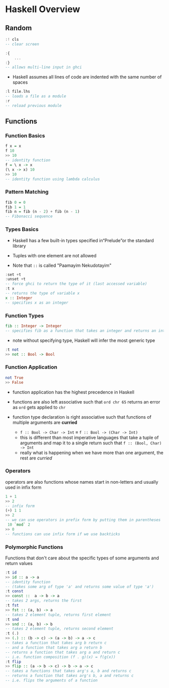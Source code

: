# Haskell Overview

## Random

```haskell
:! cls
-- clear screen

:{
	...
:}
-- allows multi-line input in ghci
```

* Haskell assumes all lines of code are indented with the same number of spaces

```haskell
:l file.lhs
-- loads a file as a module
:r
-- reload previous module
```

## Functions

### Function Basics

```haskell
f x = x
f 10
>> 10
-- identity function
f = \ x -> x
(\ x -> x) 10
>> 10
-- identity function using lambda calculus
```

### Pattern Matching

```haskell
fib 0 = 0
fib 1 = 1
fib n = fib (n - 2) + fib (n - 1)
-- Fibonacci sequence
```

### Types Basics

* Haskell has a few built-in types specified in“Prelude”or the standard library

* Tuples with one element are not allowed

* Note that `::` is called "Paamayim Nekudotayim"

```haskell
:set +t
:unset +t
-- force ghci to return the type of it (last accessed variable)
:t x
-- returns the type of variable x
x :: Integer
-- specifies x as an integer
```

### Function Types

```haskell
fib :: Integer -> Integer
-- specifies fib as a function that takes an integer and returns an integer

```

* note without specifying type, Haskell will infer the most generic type

```haskell
:t not
>> not :: Bool -> Bool
```

### Function Application

```haskell
not True
>> False
```

- function application has the highest precedence in Haskell

- functions are also left associative such that `ord chr 65` returns an error as `ord` gets applied to `chr`
- function type declaration is right associative such that functions of multiple arguments are **curried**
  - `f :: Bool -> Char -> Int` $\equiv$ `f :: Bool -> (Char -> Int)`
  - this is different than most imperative languages that take a tuple of arguments and map it to a single return such that `f :: (Bool, Char) -> Int`
  - really what is happening when we have more than one argument, the rest are *curried*

### Operators

operators are also functions whose names start in non-letters and usually used in infix form
```haskell
1 + 1
>> 2
-- infix form
(+) 1 1
>> 2
-- we can use operators in prefix form by putting them in parentheses
 10 `mod` 2
>> 0
-- functions can use infix form if we use backticks 
```

### Polymorphic Functions

Functions that don't care about the specific types of some arguments and return values

```haskell
:t id
>> id :: a -> a
-- identity function 
-- (takes some arg of type 'a' and returns some value of type 'a')
:t const
>> const ::  a -> b -> a
-- takes 2 args, returns the first
:t fst
>> fst :: (a, b) -> a
-- takes 2 element tuple, returns first element
:t snd
>> snd :: (a, b) -> b
-- takes 2 element tuple, returns second element
:t (.)
>> (.) :: (b -> c) -> (a -> b) -> a -> c
-- takes a function that takes arg b return c
-- and a function that takes arg a return b
-- returns a function that takes arg a and return c
-- i.e. function composition (f . g)(x) = f(g(x)) 
:t flip
>> flip :: (a -> b -> c) -> b -> a -> c
-- takes a functions that takes arg's a, b and returns c
-- returns a function that takes arg's b, a and returns c
-- i.e. flips the arguments of a function
```

